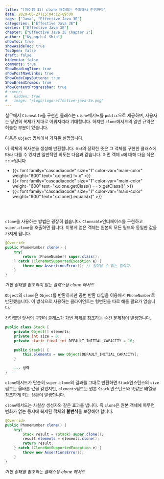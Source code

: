 ```yaml
---
title: "[아이템 13] clone 재정의는 주의해서 진행하라"
date: 2020-06-27T15:04:12+09:00
tags: ["Java", "Effective Java 3E"]
categories: ["Effective Java 3E"]
series: ["Effective Java 3E"]
chapter: ["Effective Java 3E Chapter 2"]
author: ["Kyungchul Shin"]
showToc: true
showAsideToc: true
TocOpen: false
draft: false
hidemeta: false
comments: true
ShowReadingTime: true
showPostNavLinks: true
ShowCodeCopyButtons: true
ShowBreadCrumbs: true
showContentProgressbar: true
# cover:
#   hidden: true
#   image: "/logo/logo-effective-java-3e.png"
---
```

실무에서 `Cloneable`을 구현한 클래스는 `clone`메서드를 `public`으로 제공하며, 사용자는 당연히 복제가 제대로 이뤄지리라 기대합니다. 하지만 `clone`메서드의 일반 규약은 허술한 부분이 있습니다.

다음은 `Object` 명세에서 가져온 설명입니다.

이 객체의 복사본을 생성해 반환합니다. `복사`의 정확한 뜻은 그 객체를 구현한 클래스에 따라 다를 수 있지만 일반적인 의도는 다음과 같습니다. 어떤 객체 `x`에 대해 다음 식은 `true`입니다.
- {{< font family="cascadiacode" size="1" color-var="main-color" weight="600" text="x.clone() != x" >}}
- {{< font family="cascadiacode" size="1" color-var="main-color" weight="600" text="x.clone.getClass() == x.getClass()" >}}
- {{< font family="cascadiacode" size="1" color-var="main-color" weight="600" text="x.clone().equals(x)" >}}
<br>
<br>

`clone`을 사용하는 방법은 굉장히 쉽습니다. `Cloneable`인터페이스를 구현하고 `super.clone`을 호출하면 됩니다. 이렇게 얻은 객체는 원본의 모든 필드와 동일한 값을 가지게 됩니다.
``` java
@Override
public PhoneNumber clone() {
    try{
        return (PhoneNumber) super.class();
    } catch (CloneNotSupportedException e) {
        throw new AssertionsError(); // 일어날 수 없는 일이다.
    }
}
```
<i class="user-fa-action-info-outline" aria-hidden="true"></i> _가변 상태를 참초하지 않는 클래스용 clone 메서드_
<br>

`Object`의 `clone`은 `Object`를 반환하지만 공변 반환 타입을 이용해서 `PhoneNumber`로 반환했습니다. 이 방식으로 사용하는 클라이언트는 형변환을 따로 해줄 필요가 없습니다.
   
간단했던 앞서의 구현이 클래스가 가변 객체를 참조하는 순간 문제점이 발생합니다.
``` java
public class Stack {
    private Object[] elements;
    private int size = 0;
    private static final int DEFAULT_INITIAL_CAPACITY = 16;
    
    public Stack() {
        this.elements = new Object[DEFAULT_INITIAL_CAPACITY];
    }

    ... 생략
}
```
`clone`메서드가 단순히 `super.clone`의 결과를 그대로 반환하면 `Stack`인스턴스의 `size` 필드는 올바른 값을 갖겠지만, `elements`필드는 원본 `Stack` 인스턴스와 똑같은 배열을 참조하게 되는 상황이 발생합니다.
<br>

`clone`메서드는 사실상 생성자와 같은 효과를 냅니다. 즉 `clone`은 원본 객체에 아무런 변화가 없는 동시에 복제된 객체의 **불변식**을 보장해야 합니다.
``` java
@Override
public PhoneNumber clone() {
    try{
        Stack result = (Stack) super.clone();
        result.elements = elements.clone();
        return result;
    } catch (CloneNotSupportedException e) {
        throw new AssertionsError();
    }
}
```
<i class="user-fa-action-info-outline" aria-hidden="true"></i> _가변 상태를 참조하는 클래스용 clone 메서드_

